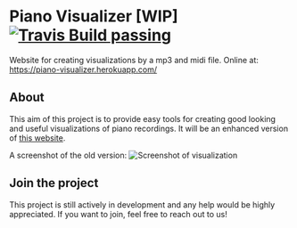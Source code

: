 # Piano Visualizer [WIP] [![Travis Build passing](https://travis-ci.org/Otto-AA/piano-visualizer.svg?branch=master)](https://travis-ci.org/Otto-AA/piano-visualizer)
Website for creating visualizations by a mp3 and midi file.
Online at: https://piano-visualizer.herokuapp.com/

## About
This aim of this project is to provide easy tools for creating good looking and useful visualizations of piano recordings.
It will be an enhanced version of [this website](http://player.bplaced.net).

A screenshot of the old version:
![Screenshot of visualization](https://scontent-vie1-1.xx.fbcdn.net/v/t1.0-9/37920058_679038909099092_4118823591905067008_o.jpg?_nc_cat=0&oh=5ca62f9329ae81fa0d5e172bff2afbc9&oe=5C09AD3B)

## Join the project
This project is still actively in development and any help would be highly appreciated. If you want to join, feel free to reach out to us!
